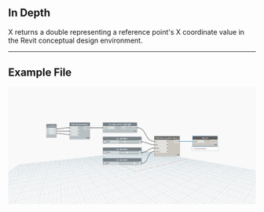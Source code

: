 ## In Depth
X returns a double representing a reference point's X coordinate value in the Revit conceptual design environment.
___
## Example File

![X](./Autodesk.DesignScript.Geometry.Point.X_img.jpg)

